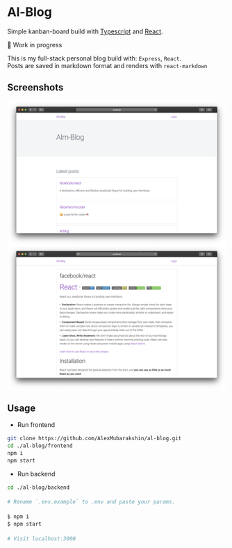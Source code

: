 # Al-Blog

Simple kanban-board build with [Typescript](https://www.typescriptlang.org/docs/home.html) and [React](https://reactjs.org/docs/getting-started.html).

🚧 Work in progress  

This is my full-stack personal blog build with: `Express`, `React`.  
Posts are saved in markdown format and renders with `react-markdown`

## Screenshots

<p align="center">
    <img src="./screenshots/home.png" alt="drawing" width="600" align="center"/>
    <img src="./screenshots/post-details.png" alt="drawing" width="600" align="center"/>
</p>

## Usage

- Run frontend

```bash
git clone https://github.com/AlexMubarakshin/al-blog.git
cd ./al-blog/frontend
npm i
npm start
```

- Run backend

```bash
cd ./al-blog/backend

# Rename `.env.example` to .env and paste your params.

$ npm i
$ npm start

# Visit localhost:3000
```
